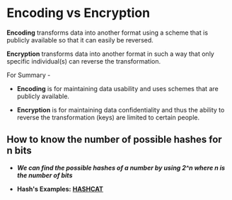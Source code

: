 # Encoding vs Encryption

**Encoding** transforms data into another format using a scheme that is publicly available so that it can easily be reversed.

**Encryption** transforms data into another format in such a way that only specific individual(s) can reverse the transformation.

For Summary -

- **Encoding** is for maintaining data usability and uses schemes that are publicly available.

- **Encryption** is for maintaining data confidentiality and thus the ability to reverse the transformation (keys) are limited to certain people.


## How to know the number of possible hashes for n bits
- ***We can find the possible hashes of a number by using 2^n where n is the number of bits***

- **Hash's Examples:** **[HASHCAT](https://hashcat.net/wiki/doku.php?id=example_hashes)**
